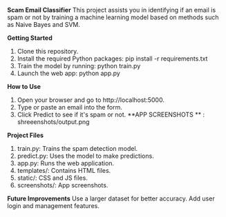 **Scam Email Classifier**
This project assists you in identifying if an email is spam or not by training a machine learning model based on methods such as Naive Bayes and SVM.

**Getting Started**
1. Clone this repository.
2. Install the required Python packages:
   pip install -r requirements.txt
3. Train the model by running:
   python train.py
4. Launch the web app:
   python app.py

**How to Use**
1. Open your browser and go to http://localhost:5000.
2. Type or paste an email into the form.
3. Click Predict to see if it's spam or not.
**APP SCREENSHOTS ** : shreeenshots/output.png

**Project Files**
1. train.py: Trains the spam detection model.
2. predict.py: Uses the model to make predictions.
3. app.py: Runs the web application.
4. templates/: Contains HTML files.
5. static/: CSS and JS files.
6. screenshots/: App screenshots.

**Future Improvements**
Use a larger dataset for better accuracy.
Add user login and management features.



